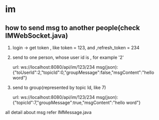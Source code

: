 # im

## how to send msg to another people(check IMWebSocket.java)
1. login -> get token , like token = 123, and ,refresh_token = 234
2. send to one person, whose user id is , for example '2'

    url: ws://localhost:8080/api/im/123/234
    msg(json):
    {"toUserId":2,"topicId":0,"groupMessage":false,"msgContent":"hello word"}

3. send to group(represented by topic Id, like 7)

    url: ws://localhost:8080/api/im/123/234
    msg(json):
    {"topicId":7,"groupMessage":true,"msgContent":"hello word"}


all detail about msg refer IMMessage.java